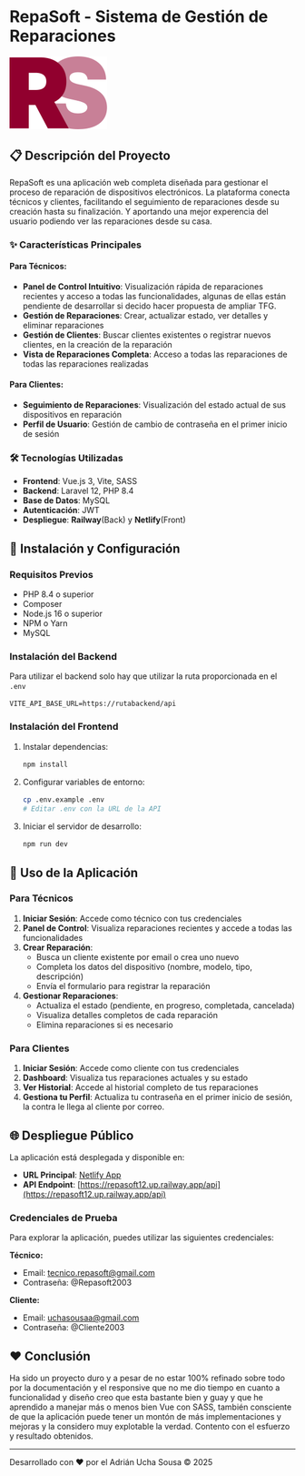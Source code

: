 # RepaSoft - Sistema de Gestión de Reparaciones

![LogoLight.svg](public%2Fimg%2FLogoLight.svg)

## 📋 Descripción del Proyecto

RepaSoft es una aplicación web completa diseñada para gestionar el proceso de reparación de dispositivos electrónicos. 
La plataforma conecta técnicos y clientes, facilitando el seguimiento de reparaciones desde su creación hasta su finalización.
Y aportando una mejor experencia del usuario podiendo ver las reparaciones desde su casa.

### ✨ Características Principales

#### Para Técnicos:
- **Panel de Control Intuitivo**: Visualización rápida de reparaciones recientes y acceso a todas las funcionalidades, 
algunas de ellas están pendiente de desarrollar si decido hacer propuesta de ampliar TFG.
- **Gestión de Reparaciones**: Crear, actualizar estado, ver detalles y eliminar reparaciones
- **Gestión de Clientes**: Buscar clientes existentes o registrar nuevos clientes, en la creación de la reparación
- **Vista de Reparaciones Completa**: Acceso a todas las reparaciones de todas las reparaciones realizadas

#### Para Clientes:
- **Seguimiento de Reparaciones**: Visualización del estado actual de sus dispositivos en reparación
- **Perfil de Usuario**: Gestión de cambio de contraseña en el primer inicio de sesión

### 🛠️ Tecnologías Utilizadas
- **Frontend**: Vue.js 3, Vite, SASS
- **Backend**: Laravel 12, PHP 8.4
- **Base de Datos**: MySQL
- **Autenticación**: JWT
- **Despliegue**: **Railway**(Back)  y **Netlify**(Front)

## 🚀 Instalación y Configuración

### Requisitos Previos
- PHP 8.4 o superior
- Composer
- Node.js 16 o superior
- NPM o Yarn
- MySQL

### Instalación del Backend
Para utilizar el backend solo hay que utilizar la ruta proporcionada en el `.env`
````dotenv
VITE_API_BASE_URL=https://rutabackend/api
````

### Instalación del Frontend
1. Instalar dependencias:
   ```bash
   npm install
   ```

2. Configurar variables de entorno:
   ```bash
   cp .env.example .env
   # Editar .env con la URL de la API
   ```

3. Iniciar el servidor de desarrollo:
   ```bash
   npm run dev
   ```

## 📱 Uso de la Aplicación

### Para Técnicos

1. **Iniciar Sesión**: Accede como técnico con tus credenciales
2. **Panel de Control**: Visualiza reparaciones recientes y accede a todas las funcionalidades
3. **Crear Reparación**:
    - Busca un cliente existente por email o crea uno nuevo
    - Completa los datos del dispositivo (nombre, modelo, tipo, descripción)
    - Envía el formulario para registrar la reparación
4. **Gestionar Reparaciones**:
    - Actualiza el estado (pendiente, en progreso, completada, cancelada)
    - Visualiza detalles completos de cada reparación
    - Elimina reparaciones si es necesario

### Para Clientes

1. **Iniciar Sesión**: Accede como cliente con tus credenciales
2. **Dashboard**: Visualiza tus reparaciones actuales y su estado
3. **Ver Historial**: Accede al historial completo de tus reparaciones
4. **Gestiona tu Perfil**: Actualiza tu contraseña en el primer inicio de sesión, la contra le llega al cliente por
correo.

## 🌐 Despliegue Público

La aplicación está desplegada y disponible en:

- **URL Principal**: [Netlify App](https://repasoft.netlify.app/)
- **API Endpoint**: [https://repasoft12.up.railway.app/api](https://repasoft12.up.railway.app/api)

### Credenciales de Prueba

Para explorar la aplicación, puedes utilizar las siguientes credenciales:

**Técnico:**
- Email: tecnico.repasoft@gmail.com
- Contraseña: @Repasoft2003

**Cliente:**
- Email: uchasousaa@gmail.com
- Contraseña: @Cliente2003

## ❤️ Conclusión

Ha sido un proyecto duro y a pesar de no estar 100% refinado sobre todo por la documentación y el responsive que no me dio 
tiempo en cuanto a funcionalidad y diseño creo que esta bastante bien y guay y que he aprendido a manejar más o menos bien 
Vue con SASS, también consciente de que la aplicación puede tener un montón de más implementaciones y mejoras y la 
considero muy explotable la verdad. Contento con el esfuerzo y resultado obtenidos.

---

Desarrollado con ❤️ por el Adrián Ucha Sousa © 2025